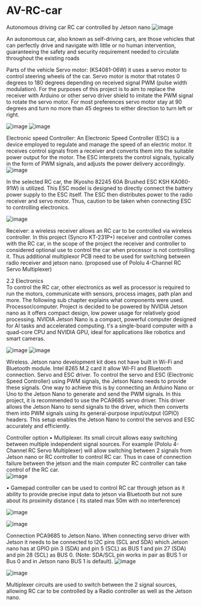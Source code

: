 # AV-RC-car
Autonomous driving car
RC car controlled by Jetson nano
![image](https://github.com/EricMEP/AV-RC-car/assets/48544912/9fd052c9-b077-4baa-a9e4-9f60b334191b)

An autonomous car, also known as self-driving cars, are those vehicles that can perfectly drive and navigate with little or no human intervention, guaranteeing the safety and security requirement needed to circulate throughout the existing roads

Parts of the vehicle
Servo motor: (KS4081-06W) it uses a servo motor to control steering wheels of the car. Servo motor is motor that rotates 0 degrees to 180 degrees depending on received signal PWM (pulse width modulation). For the purposes of this project is to aim to replace the receiver with Arduino or other servo driver shield to imitate the PWM signal to rotate the servo motor.  For most preferences servo motor stay at 90 degrees and turn no more than 45 degrees to either direction to turn left or right. 

 ![image](https://github.com/EricMEP/AV-RC-car/assets/48544912/9ca16348-eb84-4ead-9e20-da936d4f949c)      ![image](https://github.com/EricMEP/AV-RC-car/assets/48544912/bb2b91ce-6cf1-42d3-9eb7-3aa0cce44782)

Electronic speed Controller: An Electronic Speed Controller (ESC) is a device employed to regulate and manage the speed of an electric motor. It receives control signals from a receiver and converts them into the suitable power output for the motor. The ESC interprets the control signals, typically in the form of PWM signals, and adjusts the power delivery accordingly.
![image](https://github.com/EricMEP/AV-RC-car/assets/48544912/3e91143d-b1d2-49d6-a2b1-1f699b039e84)

In the selected RC car, the (Kyosho 82245 60A Brushed ESC KSH KA060-91W) is utilized. This ESC model is designed to directly connect the battery power supply to the ESC itself. The ESC then distributes power to the radio receiver and servo motor. Thus, caution to be taken when connecting ESC to controlling electronics.
 
![image](https://github.com/EricMEP/AV-RC-car/assets/48544912/b2b65733-0f3a-44d4-9ce3-6ea7041efb32)

Receiver: a wireless receiver allows an RC car to be controlled via wireless controller. In this project (Syncro KT-231P+) receiver and controller comes with the RC car, in the scope of the project the receiver and controller to considered optional use to control the car when processor is not controlling it. Thus additional multiplexor PCB need to be used for switching between radio receiver and jetson nano. (proposed use of Pololu 4-Channel RC Servo Multiplexer)
 
2.2 Electronics  
To control the RC car, other electronics as well as processor is required to run the motors, communicate with sensors, process images, path plan and more. The following sub chapter explains what components were used. 
Processor/computer.  Project is decided to be powered by NVIDIA Jetson nano as it offers compact design, low power usage for relatively good processing. NVIDIA Jetson Nano is a compact, powerful computer designed for AI tasks and accelerated computing. t's a single-board computer with a quad-core CPU and NVIDIA GPU, ideal for applications like robotics and smart cameras.
  
![image](https://github.com/EricMEP/AV-RC-car/assets/48544912/06aa878e-b809-40e8-bc60-e84fbd9780bc) ![image](https://github.com/EricMEP/AV-RC-car/assets/48544912/b21ef8df-19f0-48de-b15e-d99e790a47d2)

 
Wireless. Jetson nano development kit does not have built in Wi-Fi and Bluetooth module. Intel 8265 M.2 card it allow WI-FI and Bluetooth connection. 
Servo and ESC driver. To control the servo and ESC (Electronic Speed Controller) using PWM signals, the Jetson Nano needs to provide these signals. One way to achieve this is by connecting an Arduino Nano or Uno to the Jetson Nano to generate and send the PWM signals. In this project, it is recommended to use the PCA9685 servo driver. This driver allows the Jetson Nano to send signals to the driver, which then converts them into PWM signals using its general-purpose input/output (GPIO) headers. This setup enables the Jetson Nano to control the servos and ESC accurately and efficiently.

Controller option 
•	Multiplexer. Its small circuit allows easy switching between multiple independent signal sources. For example (Pololu 4-Channel RC Servo Multiplexer) will allow switching between 2 signals from Jetson nano or RC controller to control RC car. Thus in case of connection failure between the jetson and the main computer RC controller can take control of the RC car.  
![image](https://github.com/EricMEP/AV-RC-car/assets/48544912/62ad1081-5ecd-4e71-97c8-200d34c9bddd)

•	Gamepad controller can be used to control RC car through jetson as it ability to provide precise input data to jetson via Bluetooth but not sure about its proximity distance ( its stated max 50m with no interference)

 ![image](https://github.com/EricMEP/AV-RC-car/assets/48544912/2377fb2a-3b27-4a72-9ca2-9ee31944fe9b)


 ![image](https://github.com/EricMEP/AV-RC-car/assets/48544912/e848e3bc-b7c0-4ad3-99fc-c3376d06566b)

Connection PCA9685 to Jetson Nano.
When connecting servo driver with Jetson it needs to be connected to I2C pins (SCL and SDA) which Jetson nano has at GPIO pin 3 (SDA) and pin 5 (SCL) as BUS 1 and pin 27 (SDA) and pin 28 (SCL) as BUS 0. (Note: SDA/SCL pin works in pair as BUS 1 or Bus 0 and in Jetson nano BUS 1 is default). 
![image](https://github.com/EricMEP/AV-RC-car/assets/48544912/57c0ce78-c426-435e-aab2-96c1c0ea8e65)

 
![image](https://github.com/EricMEP/AV-RC-car/assets/48544912/15c1e466-3c6b-444b-8b9f-0b9a0e200569)

Multiplexer circuits are used to switch between the 2 signal sources, allowing RC car to be controlled by a Radio controller as well as the Jetson nano.
